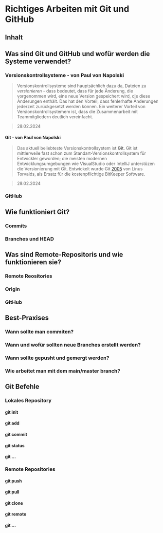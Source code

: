 # Richtiges Arbeiten mit Git und GitHub

## Inhalt

## Was sind Git und GitHub und wofür werden die Systeme verwendet?

### Versionskontrollsysteme - von Paul von Napolski
> Versionskontrollsysteme sind hauptsächlich dazu da, Dateien zu *versionieren* - dass bedeutet, dass für jede Änderung, die vorgenommen wird, eine neue Version gespeichert wird, die diese Änderungen enthält. Das hat den Vorteil, dass fehlerhafte Änderungen jederzeit zurückgesetzt werden können. Ein weiterer Vorteil von Versionskontrollsystemem ist, dass die Zusammenarbeit mit Teammitgliedern deutlich vereinfacht.

> 28.02.2024

#### Git - von Paul von Napolski
> Das aktuell beliebteste Versionskontrollsystem ist **Git**. Git ist mittlerweile fast schon zum Standart-Versionskontrollsystem für Entwickler geworden; die meisten modernen Entwicklungsumgebungen wie VisualStudio oder IntelliJ unterstüzen die Versionierung mit Git. Entwickelt wurde Git [2005](https://de.wikipedia.org/wiki/Git) von Linus Torvalds, als Ersatz für die kostenpflichtige BitKeeper Software.

> 28.02.2024

### GitHub

## Wie funktioniert Git?

### Commits

### Branches und HEAD

## Was sind Remote-Repositoris und wie funktionieren sie?

### Remote Reositories

### Origin

### GitHub

## Best-Praxises

### Wann sollte man commiten?

### Wann und wofür sollten neue Branches erstellt werden?

### Wann sollte gepusht und gemergt werden?

### Wie arbeitet man mit dem main/master branch?

## Git Befehle

### Lokales Repository

#### git init

#### git add

#### git commit

#### git status

#### git ...

### Remote Repositories

#### git push

#### git pull

#### git clone

#### git remote

#### git ...